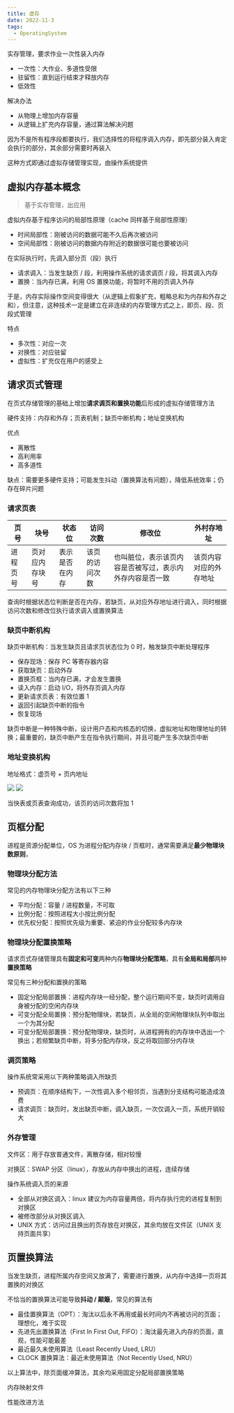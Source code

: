 ```yaml
---
title: 虚存
date: 2022-11-3
tags:
  - OperatingSystem
---
```


实存管理，要求作业一次性装入内存

- 一次性：大作业、多道性受限
- 驻留性：直到运行结束才释放内存
- 低效性

解决办法

- 从物理上增加内存容量
- 从逻辑上扩充内存容量，通过算法解决问题

因为不是所有程序段都要执行，我们选择性的将程序调入内存，即先部分装入肯定会执行的部分，其余部分需要时再装入

这种方式即通过虚拟存储管理实现，由操作系统提供

## 虚拟内存基本概念

> 基于实存管理，出应用

虚拟内存基于程序访问的局部性原理（cache 同样基于局部性原理）

- 时间局部性：刚被访问的数据可能不久后再次被访问
- 空间局部性：刚被访问的数据内存附近的数据很可能也要被访问

在实际执行时，先调入部分页（段）执行

- 请求调入：当发生缺页 / 段，利用操作系统的请求调页 / 段，将其调入内存
- 置换：当内存已满，利用 OS 置换功能，将暂时不用的页调入外存

于是，内存实际操作空间变得很大（从逻辑上假象扩充，粗略总和为内存和外存之和），但注意，这种技术一定是建立在非连续的内存管理方式之上，即页、段、页段式管理

特点

- 多次性：对应一次
- 对换性：对应驻留
- 虚拟性：扩充仅在用户的感受上

## 请求页式管理

在页式存储管理的基础上增加**请求调页和置换功能**后形成的虚拟存储管理方法

硬件支持：内存和外存；页表机制；缺页中断机构；地址变换机构

优点

- 离散性
- 高利用率
- 高多道性

缺点：需要更多硬件支持；可能发生抖动（置换算法有问题），降低系统效率；仍存在碎片问题

### 请求页表

| 页号     | 块号           | 状态位         | 访问次数       | 修改位                                                   | 外村存地址             |
| -------- | -------------- | -------------- | -------------- | -------------------------------------------------------- | ---------------------- |
| 进程页号 | 页对应内存块号 | 表示是否在内存 | 该页的访问次数 | 也叫脏位，表示该页内容是否被写过，表示内外存内容是否一致 | 该页内容对应的外存地址 |

查询时根据状态位判断是否在内存，若缺页，从对应外存地址进行调入，同时根据访问次数和修改位执行请求调入或置换算法

### 缺页中断机构

缺页中断机构：当发生缺页且请求页状态位为 0 时，触发缺页中断处理程序

- 保存现场：保存 PC 等寄存器内容
- 获取缺页：启动外存
- 置换页框：当内存已满，才会发生置换
- 读入内存：启动 I/O，将外存页调入内存
- 更新请求页表：有效位置 1
- 返回引起缺页中断的指令
- 恢复现场

缺页中断是一种特殊中断，设计用户态和内核态的切换，虚拟地址和物理地址的转换；最重要的，缺页中断产生在指令执行期间，并且可能产生多次缺页中断

### 地址变换机构

地址格式：虚页号 + 页内地址

<img src="../../../.vuepress/public/img/QQ截图20221103211005.png">

<img src="../../../.vuepress/public/img/QQ截图20221103211138.png">

当快表或页表查询成功，该页的访问次数将加 1

## 页框分配

进程是资源分配单位，OS 为进程分配内存块 / 页框时，通常需要满足**最少物理块数原则**，

### 物理块分配方法

常见的内存物理块分配方法有以下三种

- 平均分配：容量 / 进程数量，不可取
- 比例分配：按照进程大小按比例分配
- 优先权分配：按照优先级为重要、紧迫的作业分配较多内存块

### 物理块分配置换策略

请求页式存储管理具有**固定和可变**两种内存**物理块分配策略**，具有**全局和局部**两种**置换策略**

常见有三种分配和置换的策略

- 固定分配局部置换：进程内存块一经分配，整个运行期间不变，缺页时调用自身被分配的空闲内存块
- 可变分配全局置换：预分配物理块，若缺页，从全局的空闲物理块队列中取出一个为其分配
- 可变分配局部置换：预分配物理块，缺页时，从进程拥有的内存块中选出一个换出；若频繁缺页中断，将多分配内存块，反之将取回部分内存块

### 调页策略

操作系统常采用以下两种策略调入所缺页

- 预调页：在顺序结构下，一次性调入多个相邻页，当遇到分支结构可能造成浪费
- 请求调页：缺页时，发出缺页中断，调入缺页，一次仅调入一页，系统开销较大

### 外存管理

文件区：用于存放普通文件，离散存储，相对较慢

对换区：SWAP 分区（linux），存放从内存中换出的进程，连续存储

操作系统调入页的来源

- 全部从对换区调入：linux 建议为内存容量两倍，将内存执行完的进程复制到对换区
- 被修改部分从对换区调入
- UNIX 方式：访问过且换出的页存放在对换区，其余均放在文件区（UNIX 支持页面共享）

## 页置换算法

当发生缺页，进程所属内存空间又放满了，需要进行置换，从内存中选择一页将其置换的对换区

不恰当的置换算法可能导致**抖动 / 颠簸**，常见的算法有

- 最佳置换算法（OPT）：淘汰以后永不再用或最长时间内不再被访问的页面；理想化，难于实现
- 先进先出置换算法（First In First Out, FIFO）：淘汰最先进入内存的页面，直观，性能可能最差
- 最近最久未使用算法（Least Recently Used, LRU）
- CLOCK 置换算法：最近未使用算法（Not Recently Used, NRU）

以上算法中，除页面缓冲算法，其余均采用固定分配局部置换策略



内存映射文件

性能改进方法
